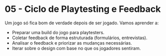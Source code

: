 # 05 - Ciclo de Playtesting e Feedback

Um jogo só fica bom de verdade depois de ser jogado. Vamos aprender a:
- Preparar uma build do jogo para playtesters.
- Coletar feedback de forma estruturada (formulários, entrevistas).
- Analisar o feedback e priorizar as mudanças necessárias.
- Iterar sobre o design com base no que os jogadores sentiram.
